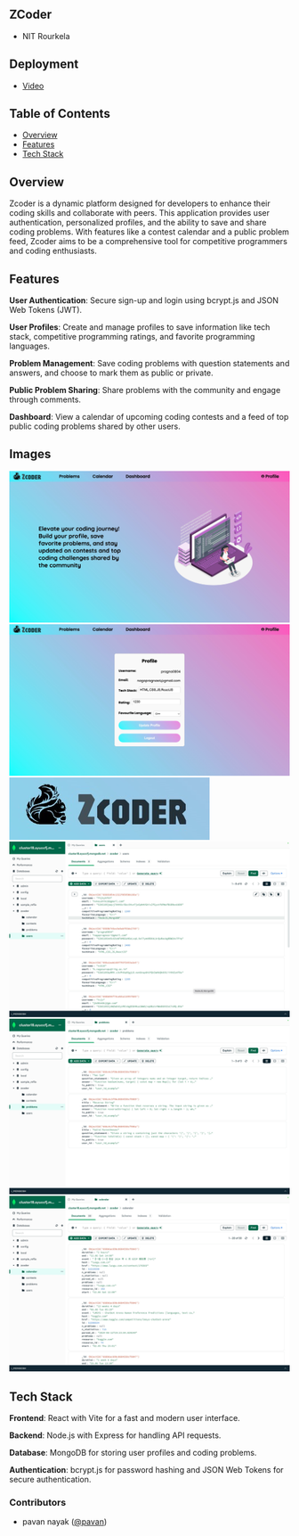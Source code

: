 ##  ZCoder
- NIT Rourkela 

## Deployment
- [Video](https://drive.google.com/file/d/1Sq5mtktC5dbsA_dbneThlU582LBsEJKC/view?pli=1)
## Table of Contents
- [Overview](#overview)
- [Features](#features)
- [Tech Stack](#tech-stack)
  
## Overview

Zcoder is a dynamic platform designed for developers to enhance their coding skills and collaborate with peers. This application provides user authentication, personalized profiles, and the ability to save and share coding problems. With features like a contest calendar and a public problem feed, Zcoder aims to be a comprehensive tool for competitive programmers and coding enthusiasts.

## Features

**User Authentication**: Secure sign-up and login using bcrypt.js and JSON Web Tokens (JWT).

**User Profiles**: Create and manage profiles to save information like tech stack, competitive programming ratings, and favorite programming languages.

**Problem Management**: Save coding problems with question statements and answers, and choose to mark them as public or private.

**Public Problem Sharing**: Share problems with the community and engage through comments.

**Dashboard**: View a calendar of upcoming coding contests and a feed of top public coding problems shared by other users.

## Images

![Alt text](1.jpeg)
![Alt text](2.jpeg)
![Alt text](3.jpeg)
![Alt text](4.jpeg)
![Alt text](5.jpeg)
![Alt text](6.jpeg)


## Tech Stack

**Frontend**: React with Vite for a fast and modern user interface.

**Backend**: Node.js with Express for handling API requests.

**Database**: MongoDB for storing user profiles and coding problems.

**Authentication**: bcrypt.js for password hashing and JSON Web Tokens for secure authentication.

### Contributors

- pavan nayak ([@pavan](https://github.com/Pavannayak8))



  

 

